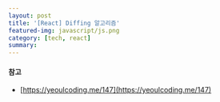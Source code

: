 ```yaml
---
layout: post
title: '[React] Diffing 알고리즘'
featured-img: javascript/js.png
category: [tech, react]
summary:
---
```


#### 참고
- [https://yeoulcoding.me/147](https://yeoulcoding.me/147)

